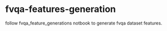 # fvqa-features-generation

follow fvqa_feature_generations notbook to generate fvqa dataset features.